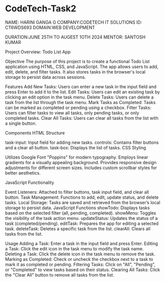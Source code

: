 # CodeTech-Task2
NAME: HARINI GANGA G
COMPANY:CODETECH IT SOLUTIONS 
ID: CT6WDS693
DOMAIN:WEB DEVELOPMENT 

DURATION:JUNE 25TH TO AUGEST 1OTH 2024 
MENTOR: SANTOSH KUMAR

Project Overview: Todo List App

Objective
The purpose of this project is to create a functional Todo List application using HTML, CSS, and JavaScript. The app allows users to add, edit, delete, and filter tasks. It also stores tasks in the browser's local storage to persist data across sessions.

Features
Add New Tasks: Users can enter a new task in the input field and press Enter to add it to the list.
Edit Tasks: Users can edit an existing task by clicking an edit option in the task menu.
Delete Tasks: Users can delete a task from the list through the task menu.
Mark Tasks as Completed: Tasks can be marked as completed or pending using a checkbox.
Filter Tasks: Users can filter tasks to view all tasks, only pending tasks, or only completed tasks.
Clear All Tasks: Users can clear all tasks from the list with a single button.

Components
HTML Structure

task-input: Input field for adding new tasks.
controls: Contains filter buttons and a clear all button.
task-box: Displays the list of tasks.
CSS Styling

Utilizes Google Font "Poppins" for modern typography.
Employs linear gradients for a visually appealing background.
Provides responsive design adjustments for different screen sizes.
Includes custom scrollbar styles for better aesthetics.

JavaScript Functionality

Event Listeners: Attached to filter buttons, task input field, and clear all button.
Task Management: Functions to add, edit, update status, and delete tasks.
Local Storage: Tasks are saved and retrieved from the browser’s local storage to persist data.
JavaScript Functions
showTodo: Displays tasks based on the selected filter (all, pending, completed).
showMenu: Toggles the visibility of the task action menu.
updateStatus: Updates the status of a task (completed/pending).
editTask: Prepares the app for editing a selected task.
deleteTask: Deletes a specific task from the list.
clearAll: Clears all tasks from the list.

Usage
Adding a Task: Enter a task in the input field and press Enter.
Editing a Task: Click the edit icon in the task menu to modify the task name.
Deleting a Task: Click the delete icon in the task menu to remove the task.
Marking as Completed: Check or uncheck the checkbox next to a task to mark it as completed or pending.
Filtering Tasks: Click on "All", "Pending", or "Completed" to view tasks based on their status.
Clearing All Tasks: Click the "Clear All" button to remove all tasks from the list.
